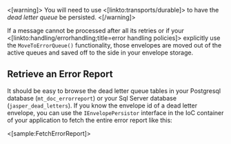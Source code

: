 <!--title:Dead Letter Envelopes-->

<[warning]>
You will need to use <[linkto:transports/durable]> to have the *dead letter queue* be persisted.
<[/warning]>

If a message cannot be processed after all its retries or if your <[linkto:handling/errorhandling;title=error handling policies]> explicitly use the `MoveToErrorQueue()` functionality, those envelopes are moved out of the active queues and saved
off to the side in your envelope storage.


## Retrieve an Error Report

It should be easy to browse the dead letter queue tables in your Postgresql database (`mt_doc_errorreport`) or your Sql Server database (`jasper_dead_letters`). If you know the envelope id of a dead letter envelope, you can use the `IEnvelopePersistor` interface in the IoC container of your application to
fetch the entire error report like this:

<[sample:FetchErrorReport]>